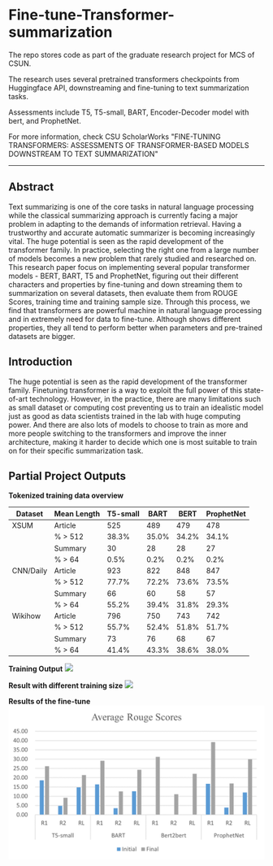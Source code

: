 # Fine-tune-Transformer-summarization

The repo stores code as part of the graduate research project for MCS of CSUN.

The research uses several pretrained transformers checkpoints from Huggingface API, downstreaming and fine-tuning to text summarization tasks.

Assessments include T5, T5-small, BART, Encoder-Decoder model with bert, and ProphetNet. 

For more information, check CSU ScholarWorks "FINE-TUNING TRANSFORMERS: ASSESSMENTS OF TRANSFORMER-BASED MODELS DOWNSTREAM TO TEXT SUMMARIZATION"

---

## Abstract

Text summarizing is one of the core tasks in natural language processing while the classical summarizing approach is currently facing a major problem in adapting to the demands of information retrieval. Having a trustworthy and accurate automatic summarizer
is becoming increasingly vital. The huge potential is seen as the rapid development of the transformer family. In practice, selecting the right one from a large number of models becomes a new problem that rarely studied and researched on. This research paper focus on implementing several popular transformer models - BERT, BART, T5 and ProphetNet, figuring
out their different characters and properties by fine-tuning and down streaming them to summarization on several datasets, then evaluate them from ROUGE Scores, training time and training sample size. Through this process, we find that transformers are powerful machine in natural language processing and in extremely need for data to fine-tune. Although shows different properties, they all tend to perform better when parameters and pre-trained datasets are bigger.

## Introduction

The huge potential is seen as the rapid development of the transformer family. Finetuning transformer is a way to exploit the full power of this state-of-art technology. However, in the practice, there are many limitations such as small dataset or computing cost preventing us to train an idealistic model just as good as data scientists trained in the lab with huge computing power. And there are also lots of models to choose to train as more and more people switching to the transformers and improve the inner architecture, making it harder to decide which one is most suitable to train on for their specific summarization
task.

## Partial Project Outputs

**Tokenized training data overview**

|     Dataset    |     Mean Length    |     T5-small    |     BART    |     BERT    |     ProphetNet    |
|---|---|---|---|---|---|
|     XSUM    |     Article     |     525    |     489    |     479    |     478    |
|  |     % > 512    |     38.3%    |     35.0%    |     34.2%    |     34.1%    |
|  |     Summary     |     30    |     28    |     28    |     27    |
|  |     % > 64    |     0.5%    |     0.2%    |     0.2%    |     0.2%    |
|     CNN/Daily    |     Article     |     923    |     822    |     848    |     847    |
|  |     % > 512    |     77.7%    |     72.2%    |     73.6%    |     73.5%    |
|  |     Summary     |     66    |     60    |     58    |     57    |
|  |     % > 64    |     55.2%    |     39.4%    |     31.8%    |     29.3%    |
|     Wikihow      |     Article     |     796    |     750    |     743    |     742    |
|  |     % > 512    |     55.7%    |     52.4%    |     51.8%    |     51.7%    |
|  |     Summary    |     73    |     76    |     68    |     67    |
|  |     % > 64    |     41.4%    |     43.3%    |     38.6%    |     38.0%    |


**Training Output**
![](/Fine-tune-Transformer-summarization/blob/master/Image/train_output.png)

**Result with different training size**
![](/Fine-tune-Transformer-summarization/blob/master/Image/MergedLoss.png)

**Results of the fine-tune**
![](/Image/RougeResult.png)